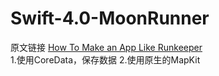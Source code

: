 # Swift-4.0-MoonRunner

原文链接
<a href = "https://www.raywenderlich.com/155774/make-app-like-runkeeper-part-2-2">How To Make an App Like Runkeeper</a><br>
1.使用CoreData，保存数据
2.使用原生的MapKit
